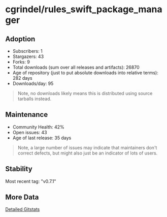 # cgrindel/rules_swift_package_manager

## Adoption

- Subscribers: 1
- Stargazers: 43
- Forks: 9
- Total downloads (sum over all releases and artifacts): 26870
- Age of repository (just to put absolute downloads into relative terms): 282 days
- Downloads/day: 95

> Note, no downloads likely means this is distributed using source tarballs instead.

## Maintenance

- Community Health: 42%
- Open issues: 43
- Age of last release: 35 days

> Note, a large number of issues may indicate that maintainers don't correct defects, but might also
> just be an indicator of lots of users.

## Stability

Most recent tag: "v0.7.1"

## More Data

[Detailed Gitstats](/bazel-catalog/gitstats/cgrindel/rules_swift_package_manager)


